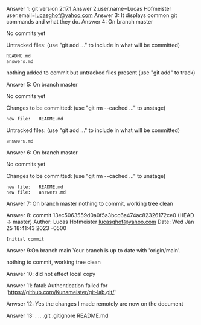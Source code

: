 Answer 1: git version 2.17.1
Answer 2:user.name=Lucas Hofmeister user.email=lucasghof@yahoo.com
Answer 3: It displays common git commands and what they do.
Answer 4: On branch master

No commits yet

Untracked files:
  (use "git add <file>..." to include in what will be committed)

	README.md
	answers.md

nothing added to commit but untracked files present (use "git add" to track)

Answer 5: On branch master

No commits yet

Changes to be committed:
  (use "git rm --cached <file>..." to unstage)

	new file:   README.md

Untracked files:
  (use "git add <file>..." to include in what will be committed)

	answers.md

Answer 6:
On branch master

No commits yet

Changes to be committed:
  (use "git rm --cached <file>..." to unstage)

	new file:   README.md
	new file:   answers.md


Answer 7: On branch master
nothing to commit, working tree clean

Answer 8: commit 13ec5063559d0a0f5a3bcc6a474ac82326172ce0 (HEAD -> master)
Author: Lucas Hofmeister <lucasghof@yahoo.com>
Date:   Wed Jan 25 18:41:43 2023 -0500

    Initial commit
Answer 9:On branch main
Your branch is up to date with 'origin/main'.

nothing to commit, working tree clean

Answer 10: did not effect local copy

Answer 11: fatal: Authentication failed for 'https://github.com/Kunameister/git-lab.git/'

Anwser 12: Yes the changes I made remotely are now on the document

Answer 13: .  ..  .git  .gitignore  README.md
